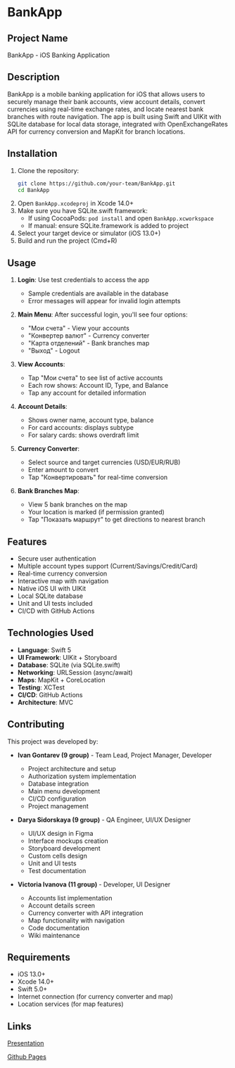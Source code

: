 
# BankApp

## Project Name
BankApp - iOS Banking Application

## Description
BankApp is a mobile banking application for iOS that allows users to securely manage their bank accounts, view account details, convert currencies using real-time exchange rates, and locate nearest bank branches with route navigation. The app is built using Swift and UIKit with SQLite database for local data storage, integrated with OpenExchangeRates API for currency conversion and MapKit for branch locations.

## Installation
1. Clone the repository:
   ```bash
   git clone https://github.com/your-team/BankApp.git
   cd BankApp
   ```
2. Open `BankApp.xcodeproj` in Xcode 14.0+
3. Make sure you have SQLite.swift framework:
   - If using CocoaPods: `pod install` and open `BankApp.xcworkspace`
   - If manual: ensure SQLite.framework is added to project
4. Select your target device or simulator (iOS 13.0+)
5. Build and run the project (Cmd+R)

## Usage
1. **Login**: Use test credentials to access the app
   - Sample credentials are available in the database
   - Error messages will appear for invalid login attempts

2. **Main Menu**: After successful login, you'll see four options:
   - "Мои счета" - View your accounts
   - "Конвертер валют" - Currency converter
   - "Карта отделений" - Bank branches map
   - "Выход" - Logout

3. **View Accounts**: 
   - Tap "Мои счета" to see list of active accounts
   - Each row shows: Account ID, Type, and Balance
   - Tap any account for detailed information

4. **Account Details**:
   - Shows owner name, account type, balance
   - For card accounts: displays subtype
   - For salary cards: shows overdraft limit

5. **Currency Converter**:
   - Select source and target currencies (USD/EUR/RUB)
   - Enter amount to convert
   - Tap "Конвертировать" for real-time conversion

6. **Bank Branches Map**:
   - View 5 bank branches on the map
   - Your location is marked (if permission granted)
   - Tap "Показать маршрут" to get directions to nearest branch

## Features
- Secure user authentication
- Multiple account types support (Current/Savings/Credit/Card)
- Real-time currency conversion
- Interactive map with navigation
- Native iOS UI with UIKit
- Local SQLite database
- Unit and UI tests included
- CI/CD with GitHub Actions

## Technologies Used
- **Language**: Swift 5
- **UI Framework**: UIKit + Storyboard
- **Database**: SQLite (via SQLite.swift)
- **Networking**: URLSession (async/await)
- **Maps**: MapKit + CoreLocation
- **Testing**: XCTest
- **CI/CD**: GitHub Actions
- **Architecture**: MVC

## Contributing
This project was developed by:

- **Ivan Gontarev (9 group)** - Team Lead, Project Manager, Developer
  - Project architecture and setup
  - Authorization system implementation
  - Database integration
  - Main menu development
  - CI/CD configuration
  - Project management

- **Darya Sidorskaya (9 group)** - QA Engineer, UI/UX Designer
  - UI/UX design in Figma
  - Interface mockups creation
  - Storyboard development
  - Custom cells design
  - Unit and UI tests
  - Test documentation

- **Victoria Ivanova (11 group)** - Developer, UI Designer
  - Accounts list implementation
  - Account details screen
  - Currency converter with API integration
  - Map functionality with navigation
  - Code documentation
  - Wiki maintenance

## Requirements
- iOS 13.0+
- Xcode 14.0+
- Swift 5.0+
- Internet connection (for currency converter and map)
- Location services (for map features)

## Links

[Presentation](https://www.canva.com/design/DAGockVJ6sA/2DS3SasGmCrS06E08X4fTA/edit?utm_content=DAGockVJ6sA&utm_campaign=designshare&utm_medium=link2&utm_source=sharebutton)

[Github Pages ](https://fpmi-tp2025.github.io/tpmp-gr9a-lab9-sh/)
